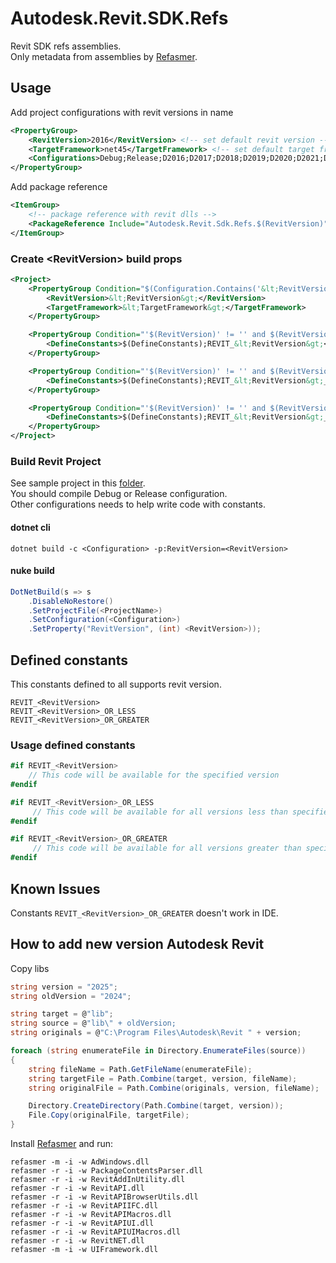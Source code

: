 # Autodesk.Revit.SDK.Refs

Revit SDK refs assemblies.  
Only metadata from assemblies by [Refasmer](https://github.com/JetBrains/Refasmer).

## Usage

Add project configurations with revit versions in name

```xml
<PropertyGroup>
    <RevitVersion>2016</RevitVersion> <!-- set default revit version -->
    <TargetFramework>net45</TargetFramework> <!-- set default target framework -->
    <Configurations>Debug;Release;D2016;D2017;D2018;D2019;D2020;D2021;D2022;D2023;D2024</Configurations>
</PropertyGroup>
```

Add package reference

```xml
<ItemGroup>
    <!-- package reference with revit dlls -->
    <PackageReference Include="Autodesk.Revit.Sdk.Refs.$(RevitVersion)" Version="1.0.0" />
</ItemGroup>
```

### Create &lt;RevitVersion&gt; build props
```xml
<Project>
    <PropertyGroup Condition="$(Configuration.Contains('&lt;RevitVersion&gt;'))">
        <RevitVersion>&lt;RevitVersion&gt;</RevitVersion>
        <TargetFramework>&lt;TargetFramework&gt;</TargetFramework>
    </PropertyGroup>

    <PropertyGroup Condition="'$(RevitVersion)' != '' and $(RevitVersion) == &lt;RevitVersion&gt;">
        <DefineConstants>$(DefineConstants);REVIT_&lt;RevitVersion&gt;</DefineConstants>
    </PropertyGroup>

    <PropertyGroup Condition="'$(RevitVersion)' != '' and $(RevitVersion) &lt;= &lt;RevitVersion&gt;">
        <DefineConstants>$(DefineConstants);REVIT_&lt;RevitVersion&gt;_OR_LESS</DefineConstants>
    </PropertyGroup>

    <PropertyGroup Condition="'$(RevitVersion)' != '' and $(RevitVersion) &gt;= &lt;RevitVersion&gt;">
        <DefineConstants>$(DefineConstants);REVIT_&lt;RevitVersion&gt;_OR_GREATER</DefineConstants>
    </PropertyGroup>
</Project>
```

### Build Revit Project

See sample project in this [folder](sample/SamplePlugin).  
You should compile Debug or Release configuration.  
Other configurations needs to help write code with constants.

#### dotnet cli

```
dotnet build -c <Configuration> -p:RevitVersion=<RevitVersion>
```

#### nuke build

```csharp
DotNetBuild(s => s
    .DisableNoRestore()
    .SetProjectFile(<ProjectName>)
    .SetConfiguration(<Configuration>)
    .SetProperty("RevitVersion", (int) <RevitVersion>));
```

## Defined constants

This constants defined to all supports revit version.

```
REVIT_<RevitVersion>  
REVIT_<RevitVersion>_OR_LESS  
REVIT_<RevitVersion>_OR_GREATER  
```

### Usage defined constants
```csharp
#if REVIT_<RevitVersion>
    // This code will be available for the specified version
#endif

#if REVIT_<RevitVersion>_OR_LESS
     // This code will be available for all versions less than specified
#endif

#if REVIT_<RevitVersion>_OR_GREATER
     // This code will be available for all versions greater than specified
#endif
```

## Known Issues

Constants `REVIT_<RevitVersion>_OR_GREATER` doesn't work in IDE.

## How to add new version Autodesk Revit

Copy libs

```csharp
string version = "2025";
string oldVersion = "2024";

string target = @"lib";
string source = @"lib\" + oldVersion;
string originals = @"C:\Program Files\Autodesk\Revit " + version;

foreach (string enumerateFile in Directory.EnumerateFiles(source))
{
    string fileName = Path.GetFileName(enumerateFile);
    string targetFile = Path.Combine(target, version, fileName);
    string originalFile = Path.Combine(originals, version, fileName);

    Directory.CreateDirectory(Path.Combine(target, version));
    File.Copy(originalFile, targetFile);
}

```

Install [Refasmer](https://github.com/JetBrains/Refasmer) and run:

```
refasmer -m -i -w AdWindows.dll
refasmer -r -i -w PackageContentsParser.dll
refasmer -r -i -w RevitAddInUtility.dll
refasmer -r -i -w RevitAPI.dll
refasmer -r -i -w RevitAPIBrowserUtils.dll
refasmer -r -i -w RevitAPIIFC.dll
refasmer -r -i -w RevitAPIMacros.dll
refasmer -r -i -w RevitAPIUI.dll
refasmer -r -i -w RevitAPIUIMacros.dll
refasmer -r -i -w RevitNET.dll
refasmer -m -i -w UIFramework.dll
```